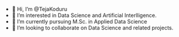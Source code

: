 - 👋 Hi, I’m @TejaKoduru
- 👀 I’m interested in Data Science and Artificial Interlligence.
- 🌱 I’m currently pursuing M.Sc. in Applied Data Science
- 💞️ I’m looking to collaborate on Data Science and related projects.

<!---
TejKoduru/TejKoduru is a ✨ special ✨ repository because its `README.md` (this file) appears on your GitHub profile.
You can click the Preview link to take a look at your changes.
--->
